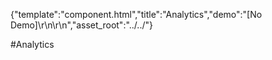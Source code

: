 {"template":"component.html","title":"Analytics","demo":"[No Demo]\r\n\r\n<!--\r\n<style>\r\n\tbody { position: relative; }\r\n\r\n\t.mark { border-bottom: 5px solid red; color: black; position: absolute; right: 0; text-align: right; width: 100px; }\r\n\t.mark:before { background: red; bottom: 0; content: ''; display: block; height: 50px; opacity: 0.5; position: absolute; width: 100%; }\r\n\t.mark_20  { bottom: 20%; }\r\n\t.mark_40  { bottom: 40%; }\r\n\t.mark_60  { bottom: 60%; }\r\n\t.mark_80  { bottom: 80%; }\r\n\t.mark_100 { bottom: 100%; }\r\n\r\n\t.padded { height: 2000px; }\r\n</style>\r\n\r\n<div class=\"mark mark_20\"></div>\r\n<div class=\"mark mark_40\"></div>\r\n<div class=\"mark mark_60\"></div>\r\n<div class=\"mark mark_80\"></div>\r\n<div class=\"mark mark_100\"></div>\r\n\r\n<div class=\"padded\"></div>\r\n-->","asset_root":"../../"}

 #Analytics